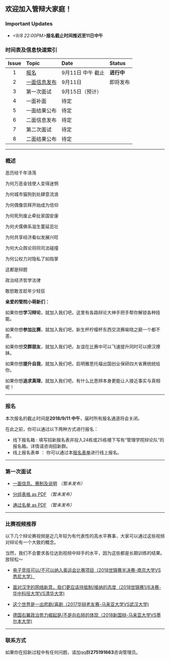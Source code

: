 ## 欢迎加入管辩大家庭！
 


  
### Important Updates
- _<9/8 22:00PM>_**报名截止时间推迟至11日中午**  


### 时间表及信息快速索引


| Issue | Topic       | Date | Status |
|:---:|:----------|:------------|:---------|
| 1  | [报名](#报名) | 9月11日 中午 截止 | **进行中**    |
| 2  | [一面信息发布](#第一次面试) |     9月11日     | 即将发布      |
| 3  | 第一次面试  | 9月15日（预计）         |     |
| 4  | 一面补面  | 待定         |       |
| 5  | 一面结果公布  | 待定         |      |
| 6  | 二面信息发布  | 待定        |       |
| 7  | 第二次面试  | 待定         |       |
| 8  | 二面结果公布  | 待定         |       |



***

### 概述


恶历经千年涤荡

为何万恶金钱使人变得迷惘

为何城市猫狗到处肆意流浪

为何偶像崇拜开始成为信仰

为何死刑废止牵扯家国安康

为何犬儒佛系滋生蔓延茁壮

为何共享经济看似发展兴旺

为何大众舆论将同司法碰撞

为何公权力对隐私了如指掌

这都是辩题

政治经济哲学法律

敢怒敢言趁年少轻狂



**亲爱的管院小萌新们：**

  如果你想**学习辩论**，就加入我们吧，这里有各路辩论大神手把手帮你解锁各种技能。

  如果你想**参加比赛**，就加入我们吧，新生杯柠檬杯东西交流赛喻晓之巅一个都不差。

  如果你想**交群朋友**，就加入我们吧，友谊在比赛中可以飞速提升同时可以撩汉撩妹。

  如果你想**提升自我**，就加入我们吧，启明雅思托福出国创业保研四大省赛统统给你。

  如果你想**追求真理**，就加入我们吧，有什么比思辨本身更能让人接近事实与真相呢！


***


### 报名
 本次报名的截止时间是**2018/9/11 中午**，届时所有报名通道将会关闭。
 
 在此之前，你可以通过以下两种方式进行报名：
+ 线下报名箱 : 填写招新报名表并投入24栋或25栋楼下写有“管理学院辩论队”的报名箱。详情请咨询招新群。
+ 线上报名表单 ： 你可以通过本[报名表单](https://www.wjx.top/m/27387814.aspx)进行线上报名。


***

### 第一次面试

- [一面信息、赛制及说明](https://github.com/404) _（暂未发布）_

- [分组表格 as PDF](https://github.com/404) _（暂未发布）_

- [通过名单 as PDF](https://github.com/404) _（暂未发布）_

***


### 比赛视频推荐
以下几个辩论赛视频是近几年较为有代表性的高水平赛事，大家可以通过这些视频对辩论有一个大致的概念。

当然，我们不会要求各位达到视频中辩手的水平，因为这些都是长期训练的结果。放轻松～

- [电子竞技可以/不可以纳入奥运会比赛项目（2018世锦赛半决赛-南京大学VS悉尼大学）](https://www.bilibili.com/video/av24073183?from=search&seid=12385239464103562002)

- [面对汉字的网络新意，我们更应该持抵制/接纳的态度（2018世锦赛1/8决赛-华中科技大学VS清华大学)](https://www.bilibili.com/video/av27111577/)

- [这个世界是一出悲剧/喜剧（2017华辩老友赛-马来亚大学VS武汉大学)](https://www.bilibili.com/video/av11521245/?p=12)

- [德国右翼政治势力崛起是/不是向右转的体现（2018新国辩-马来亚大学VS墨尔本大学)](https://v.youku.com/v_show/id_XMzE5MzE2OTE1Mg==.html)


***

### 联系方式

如果你在招新过程中有任何问题，请加qq群**275191663**咨询管理员。
